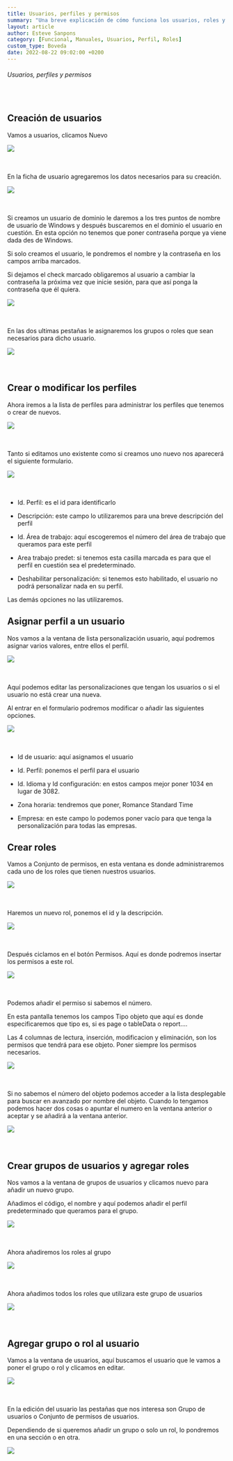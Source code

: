 ```yaml
---
title: Usuarios, perfiles y permisos
summary: "Una breve explicación de cómo funciona los usuarios, roles y perfiles"
layout: article
author: Esteve Sanpons
category: [Funcional, Manuales, Usuarios, Perfil, Roles]
custom_type: Boveda
date: 2022-08-22 09:02:00 +0200
---
```


###### Usuarios, perfiles y permisos

<br>

## Creación de usuarios

Vamos a usuarios, clicamos Nuevo

<img class="img-container"  src="/assets/img/articles/usuarios-perfiles-y-permisos/image1.png">
<br><br><br>

En la ficha de usuario agregaremos los datos necesarios para su
creación.

<img class="img-container"  src="/assets/img/articles/usuarios-perfiles-y-permisos/image2.png">
<br><br><br>

Si creamos un usuario de dominio le daremos a los tres puntos de nombre
de usuario de Windows y después buscaremos en el dominio el usuario en
cuestión. En esta opción no tenemos que poner contraseña porque ya viene
dada des de Windows.

Si solo creamos el usuario, le pondremos el nombre y la contraseña en
los campos arriba marcados.

Si dejamos el check marcado obligaremos al usuario a cambiar la
contraseña la próxima vez que inicie sesión, para que así ponga la
contraseña que él quiera.

<img class="img-container"  src="/assets/img/articles/usuarios-perfiles-y-permisos/image3.png">
<br><br><br>

En las dos ultimas pestañas le asignaremos los grupos o roles que sean
necesarios para dicho usuario.

<img class="img-container"  src="/assets/img/articles/usuarios-perfiles-y-permisos/image4.png">
<br><br><br>

## Crear o modificar los perfiles

Ahora iremos a la lista de perfiles para administrar los perfiles que
tenemos o crear de nuevos.

<img class="img-container"  src="/assets/img/articles/usuarios-perfiles-y-permisos/image5.png">
<br><br><br>

Tanto si editamos uno existente como si creamos uno nuevo nos aparecerá
el siguiente formulario.

<img class="img-container"  src="/assets/img/articles/usuarios-perfiles-y-permisos/image6.png">
<br><br><br>

- Id. Perfil: es el id para identificarlo

- Descripción: este campo lo utilizaremos para una breve descripción
  del perfil

- Id. Área de trabajo: aquí escogeremos el número del área de trabajo
  que queramos para este perfil

- Area trabajo predet: si tenemos esta casilla marcada es para que el
  perfil en cuestión sea el predeterminado.

- Deshabilitar personalización: si tenemos esto habilitado, el usuario
  no podrá personalizar nada en su perfil.

Las demás opciones no las utilizaremos.

## Asignar perfil a un usuario

Nos vamos a la ventana de lista personalización usuario, aquí podremos
asignar varios valores, entre ellos el perfil.

<img class="img-container"  src="/assets/img/articles/usuarios-perfiles-y-permisos/image7.png">
<br><br><br>

Aquí podemos editar las personalizaciones que tengan los usuarios o si
el usuario no está crear una nueva.

Al entrar en el formulario podremos modificar o añadir las siguientes
opciones.

<img class="img-container"  src="/assets/img/articles/usuarios-perfiles-y-permisos/image8.png">
<br><br><br>

- Id de usuario: aquí asignamos el usuario

- Id. Perfil: ponemos el perfil para el usuario

- Id. Idioma y Id configuración: en estos campos mejor poner 1034 en
  lugar de 3082.

- Zona horaria: tendremos que poner, Romance Standard Time

- Empresa: en este campo lo podemos poner vacío para que tenga la
  personalización para todas las empresas.

## Crear roles

Vamos a Conjunto de permisos, en esta ventana es donde administraremos
cada uno de los roles que tienen nuestros usuarios.

<img class="img-container"  src="/assets/img/articles/usuarios-perfiles-y-permisos/image9.png">
<br><br><br>

Haremos un nuevo rol, ponemos el id y la descripción.

<img class="img-container"  src="/assets/img/articles/usuarios-perfiles-y-permisos/image10.png">
<br><br><br>

Después ciclamos en el botón Permisos. Aquí es donde podremos insertar
los permisos a este rol.

<img class="img-container"  src="/assets/img/articles/usuarios-perfiles-y-permisos/image11.png">
<br><br><br>

Podemos añadir el permiso si sabemos el número.

En esta pantalla tenemos los campos Tipo objeto que aquí es donde
especificaremos que tipo es, si es page o tableData o report....

Las 4 columnas de lectura, inserción, modificacion y eliminación, son
los permisos que tendrá para ese objeto. Poner siempre los permisos
necesarios.

<img class="img-container"  src="/assets/img/articles/usuarios-perfiles-y-permisos/image11.png">
<br><br><br>

Si no sabemos el número del objeto podemos acceder a la lista
desplegable para buscar en avanzado por nombre del objeto. Cuando lo
tengamos podemos hacer dos cosas o apuntar el numero en la ventana
anterior o aceptar y se añadirá a la ventana anterior.

<img class="img-container"  src="/assets/img/articles/usuarios-perfiles-y-permisos/image12.png">
<br><br><br>

## Crear grupos de usuarios y agregar roles

Nos vamos a la ventana de grupos de usuarios y clicamos nuevo para
añadir un nuevo grupo.

Añadimos el código, el nombre y aquí podemos añadir el perfil
predeterminado que queramos para el grupo.

<img class="img-container"  src="/assets/img/articles/usuarios-perfiles-y-permisos/image13.png">
<br><br><br>

Ahora añadiremos los roles al grupo

<img class="img-container"  src="/assets/img/articles/usuarios-perfiles-y-permisos/image14.png">
<br><br><br>

Ahora añadimos todos los roles que utilizara este grupo de usuarios

<img class="img-container"  src="/assets/img/articles/usuarios-perfiles-y-permisos/image15.png">
<br><br><br>

## Agregar grupo o rol al usuario

Vamos a la ventana de usuarios, aquí buscamos el usuario que le vamos a
poner el grupo o rol y clicamos en editar.

<img class="img-container"  src="/assets/img/articles/usuarios-perfiles-y-permisos/image16.png">
<br><br><br>

En la edición del usuario las pestañas que nos interesa son Grupo de
usuarios o Conjunto de permisos de usuarios.

Dependiendo de si queremos añadir un grupo o solo un rol, lo pondremos
en una sección o en otra.

<img class="img-container"  src="/assets/img/articles/usuarios-perfiles-y-permisos/image17.png">
<br><br><br>
